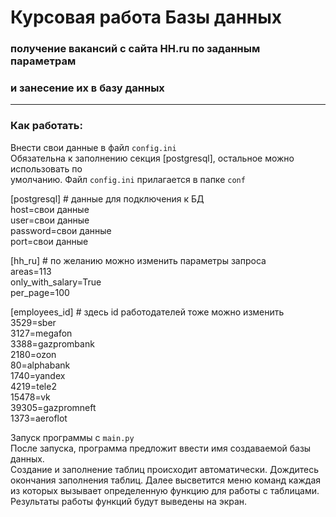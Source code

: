 # __Курсовая работа Базы данных__

### получение вакансий с сайта HH.ru по заданным параметрам
### и занесение их в базу данных

___

### Как работать:
Внести свои данные в файл `config.ini`  
Обязательна к заполнению секция [postgresql], остальное можно использовать по  
умолчанию. Файл `config.ini` прилагается в папке `conf`

[postgresql] # данные для подключения к БД  
host=свои данные  
user=свои данные  
password=свои данные  
port=свои данные

[hh_ru] # по желанию можно изменить параметры запроса  
areas=113  
only_with_salary=True  
per_page=100  

[employees_id] # здесь id работодателей тоже можно изменить  
3529=sber  
3127=megafon  
3388=gazprombank  
2180=ozon  
80=alphabank  
1740=yandex  
4219=tele2  
15478=vk  
39305=gazpromneft  
1373=aeroflot  

Запуск программы с `main.py`  
После запуска, программа предложит ввести имя создаваемой базы данных.  
Создание и заполнение таблиц происходит автоматически. Дождитесь окончания заполнения таблиц.
Далее высветится меню команд каждая из которых вызывает определенную функцию для работы с таблицами.  
Результаты работы функций будут выведены на экран.

